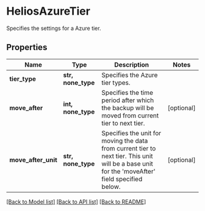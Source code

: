 # HeliosAzureTier

Specifies the settings for a Azure tier.

## Properties
Name | Type | Description | Notes
------------ | ------------- | ------------- | -------------
**tier_type** | **str, none_type** | Specifies the Azure tier types. | 
**move_after** | **int, none_type** | Specifies the time period after which the backup will be moved from current tier to next tier. | [optional] 
**move_after_unit** | **str, none_type** | Specifies the unit for moving the data from current tier to next tier. This unit will be a base unit for the &#39;moveAfter&#39; field specified below. | [optional] 

[[Back to Model list]](../README.md#documentation-for-models) [[Back to API list]](../README.md#documentation-for-api-endpoints) [[Back to README]](../README.md)


